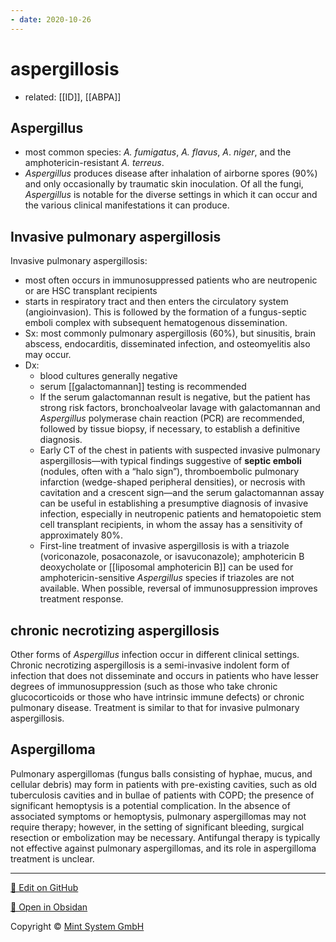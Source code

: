 ```yaml
---
- date: 2020-10-26
---
```


# aspergillosis

- related: [[ID]], [[ABPA]]

## Aspergillus

- most common species: _A. fumigatus_, _A. flavus_, _A_. _niger_, and the amphotericin-resistant _A. terreus_.
- _Aspergillus_ produces disease after inhalation of airborne spores (90%) and only occasionally by traumatic skin inoculation. Of all the fungi, _Aspergillus_ is notable for the diverse settings in which it can occur and the various clinical manifestations it can produce.

## Invasive pulmonary aspergillosis

<!-- invasive aspergillosis population, pathogenesis, sx, dx, rx -->

Invasive pulmonary aspergillosis:

- most often occurs in immunosuppressed patients who are neutropenic or are HSC transplant recipients
- starts in respiratory tract and then enters the circulatory system (angioinvasion). This is followed by the formation of a fungus-septic emboli complex with subsequent hematogenous dissemination.
- Sx: most commonly pulmonary aspergillosis (60%), but sinusitis, brain abscess, endocarditis, disseminated infection, and osteomyelitis also may occur.
- Dx:
	- blood cultures generally negative
	- serum [[galactomannan]] testing is recommended
	- If the serum galactomannan result is negative, but the patient has strong risk factors, bronchoalveolar lavage with galactomannan and _Aspergillus_ polymerase chain reaction (PCR) are recommended, followed by tissue biopsy, if necessary, to establish a definitive diagnosis.
	- Early CT of the chest in patients with suspected invasive pulmonary aspergillosis—with typical findings suggestive of **septic emboli** (nodules, often with a “halo sign”), thromboembolic pulmonary infarction (wedge-shaped peripheral densities), or necrosis with cavitation and a crescent sign—and the serum galactomannan assay can be useful in establishing a presumptive diagnosis of invasive infection, especially in neutropenic patients and hematopoietic stem cell transplant recipients, in whom the assay has a sensitivity of approximately 80%.
	- First-line treatment of invasive aspergillosis is with a triazole (voriconazole, posaconazole, or isavuconazole); amphotericin B deoxycholate or [[liposomal amphotericin B]] can be used for amphotericin-sensitive _Aspergillus_ species if triazoles are not available. When possible, reversal of immunosuppression improves treatment response.

## chronic necrotizing aspergillosis

<!-- ignore -->

Other forms of _Aspergillus_ infection occur in different clinical settings. Chronic necrotizing aspergillosis is a semi-invasive indolent form of infection that does not disseminate and occurs in patients who have lesser degrees of immunosuppression (such as those who take chronic glucocorticoids or those who have intrinsic immune defects) or chronic pulmonary disease. Treatment is similar to that for invasive pulmonary aspergillosis.

## Aspergilloma

Pulmonary aspergillomas (fungus balls consisting of hyphae, mucus, and cellular debris) may form in patients with pre-existing cavities, such as old tuberculosis cavities and in bullae of patients with COPD; the presence of significant hemoptysis is a potential complication. In the absence of associated symptoms or hemoptysis, pulmonary aspergillomas may not require therapy; however, in the setting of significant bleeding, surgical resection or embolization may be necessary. Antifungal therapy is typically not effective against pulmonary aspergillomas, and its role in aspergilloma treatment is unclear.


<hr>

[📝 Edit on GitHub](https://github.com/Mint-System/Knowledge/blob/master/aspergillosis.md)

[📂 Open in Obsidan](obsidian://open?vault=Knowledge%20Mint%20System&file=aspergillosis.md ':target=_self')

<footer>Copyright © <a href="https://www.mint-system.ch/">Mint System GmbH</a></footer>